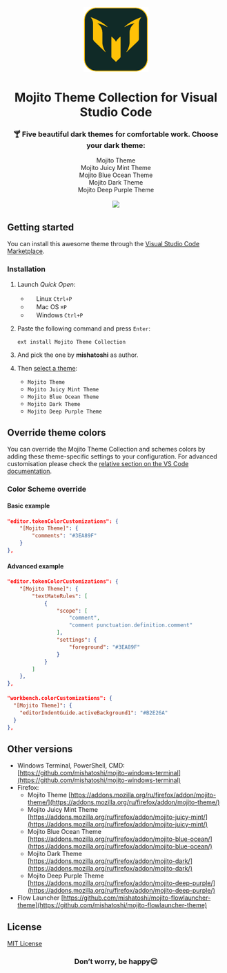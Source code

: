 <div align="center">
  <img src="./logo-512.png" width="150px" height="150px">
</div>

<h1 align="center">Mojito Theme Collection for Visual Studio Code</h1>

<h3 align="center">🍸 Five beautiful dark themes for comfortable work. Choose your dark theme:</h3>

<div align="center">
  <div>Mojito Theme</div>
  <div>Mojito Juicy Mint Theme</div>
  <div>Mojito Blue Ocean Theme</div>
  <div>Mojito Dark Theme</div>
  <div>Mojito Deep Purple Theme</div>
</div>
</br>
<div align="center">
  <img src="https://github.com/mishatoshi/mojito-vscode-theme/assets/110047849/e2983788-9451-4505-a757-9a1a210b8e47">
</div>

## Getting started

You can install this awesome theme through the [Visual Studio Code Marketplace](https://marketplace.visualstudio.com/items?itemName=mishatoshi.mojito-vscode-theme&ssr=false#overview).

### Installation

1. Launch *Quick Open*:

    * <img src="https://www.kernel.org/theme/images/logos/favicon.png" width=16 height=16/> <span>Linux</span> `Ctrl+P`
    * <img src="https://developer.apple.com/favicon.ico" width=16 height=16/> <span>Mac OS</span> `⌘P`
    * <img src="https://www.microsoft.com/favicon.ico" width=16 height=16/> <span>Windows</span> `Ctrl+P`

1. Paste the following command and press `Enter`:

    ``` shell
    ext install Mojito Theme Collection
    ```

1. And pick the one by **mishatoshi** as author.

1. Then [select a theme](https://code.visualstudio.com/docs/getstarted/themes#_selecting-the-color-theme):

    * `Mojito Theme`
    * `Mojito Juicy Mint Theme`
    * `Mojito Blue Ocean Theme`
    * `Mojito Dark Theme`
    * `Mojito Deep Purple Theme`

## Override theme colors

You can override the Mojito Theme Collection and schemes colors by adding these theme-specific settings to your configuration. For advanced customisation please check the [relative section on the VS Code documentation](https://code.visualstudio.com/docs/getstarted/themes#_customizing-a-color-theme).

### Color Scheme override

#### **Basic example**

```json
"editor.tokenColorCustomizations": {
    "[Mojito Theme]": {
        "comments": "#3EA89F"
    }
},
```

#### **Advanced example**

```json
"editor.tokenColorCustomizations": {
    "[Mojito Theme]": {
        "textMateRules": [
            {
                "scope": [
                    "comment",
                    "comment punctuation.definition.comment"
                ],
                "settings": {
                    "foreground": "#3EA89F"
                }
            }
        ]
    },
},

"workbench.colorCustomizations": {
  "[Mojito Theme]": {
    "editorIndentGuide.activeBackground1": "#B2E26A"
  }
},
```

## Other versions

* Windows Terminal, PowerShell, CMD: [https://github.com/mishatoshi/mojito-windows-terminal](https://github.com/mishatoshi/mojito-windows-terminal)
* Firefox:
  * Mojito Theme [https://addons.mozilla.org/ru/firefox/addon/mojito-theme/](https://addons.mozilla.org/ru/firefox/addon/mojito-theme/)
  * Mojito Juicy Mint Theme [https://addons.mozilla.org/ru/firefox/addon/mojito-juicy-mint/](https://addons.mozilla.org/ru/firefox/addon/mojito-juicy-mint/)
  * Mojito Blue Ocean Theme [https://addons.mozilla.org/ru/firefox/addon/mojito-blue-ocean/](https://addons.mozilla.org/ru/firefox/addon/mojito-blue-ocean/)
  * Mojito Dark Theme [https://addons.mozilla.org/ru/firefox/addon/mojito-dark/](https://addons.mozilla.org/ru/firefox/addon/mojito-dark/)
  * Mojito Deep Purple Theme [https://addons.mozilla.org/ru/firefox/addon/mojito-deep-purple/](https://addons.mozilla.org/ru/firefox/addon/mojito-deep-purple/)
* Flow Launcher [https://github.com/mishatoshi/mojito-flowlauncher-theme](https://github.com/mishatoshi/mojito-flowlauncher-theme)

## License

[MIT License](./LICENSE)

<h3 align="center">Don’t worry, be happy😍</h3>
